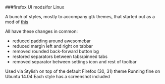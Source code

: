 ###firefox UI mods/for Linux

A bunch of styles, mostly to accompany gtk themes, that started out as a mod of [this](https://github.com/lassekongo83/zuki-themes/blob/master/Zukitre-firefox-theme/chrome/userChrome.css) 

All have these changes in common:

- reduced padding around awesomebar
- reduced margin left and right on tabbar
- removed rounded back-forward button bg
- restored separators between tabs/pinned tabs
- removed separator between settings icon and rest of toolbar

Used via Stylish on top of the default Firefox (30, 31) theme
Running fine on Ubuntu 14.04
Each style has a screenshot included